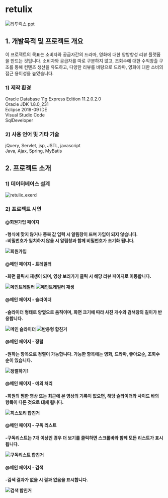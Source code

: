 # retulix

![리투릭스 ppt](https://user-images.githubusercontent.com/58322576/77391195-7798f600-6ddb-11ea-99e9-2d56f11ad538.PNG)


<h2>1. 개발목적 및 프로젝트 개요</h2>

이 프로젝트의 목표는 소비자와 공급자간의 드라마, 영화에 대한 양방향성 리뷰 플랫폼을 만드는 것입니다. 
소비자와 공급자를 따로 구분하지 않고, 조회수에 대한 수익창출 구조를 통해 컨텐츠 생산을 유도하고, 다양한 리뷰를 바탕으로 드라마,
 영화에 대한 소비의 접근 용이성을 높였습니다.
 
<h3>1) 제작 환경</h4>
Oracle Database 11g Express Edition  11.2.0.2.0<br>
Oracle JDK 1.8.0_231<br>
Eclipse 2019-09 IDE<br>
Visual Studio Code<br>
SqlDeveloper<br>

 <h3>2) 사용 언어 및 기타 기술</h4>
jQuery, Servlet, jsp, JSTL, javascript<br>
Java, Ajax, Spring, MyBatis

<h2>2. 프로젝트 소개</h2>

<h3> 1) 데이터베이스 설계</h4>
 
![retulix_exerd](https://user-images.githubusercontent.com/58322576/77390001-0277f180-6dd8-11ea-89de-396bea54232a.PNG)

<h3> 2) 프로젝트 시연
 
 <h4> @회원가입 페이지<h4> 
  -형식에 맞지 않거나 중복 값 입력 시 알림창이 뜨며 가입이 되지 않습니다.<br>
  -비밀번호가 일치하지 않을 시 알림창과 함께 비밀번호가 초기화 됩니다.
 
![회원가입](https://user-images.githubusercontent.com/58322576/77389278-191d4900-6dd6-11ea-8872-56e2aa8d2c7d.PNG)
 
 <h4> @메인 페이지 - 트레일러<h4> 
  -화면 클릭시 재생이 되며, 영상 보러가기 클릭 시 해당 리뷰 페이지로 이동합니다.
 
![메인트레일러](https://user-images.githubusercontent.com/58322576/77389289-2803fb80-6dd6-11ea-8315-0d4259a0352b.PNG)
![메인트레일러 재생](https://user-images.githubusercontent.com/58322576/77389314-3520ea80-6dd6-11ea-8613-3f30cc17c2ac.PNG)
 
 <h4> @메인 페이지 - 슬라이더<h4> 
  -슬라이더 형태로 양옆으로 움직이며, 화면 크기에 따라 사진 개수와 검색창의 길이가 반응합니다.
 
![메인 슬라이더 ](https://user-images.githubusercontent.com/58322576/77453776-09841b80-6e3b-11ea-96ff-79392e17ba40.PNG)
![반응형 합친거](https://user-images.githubusercontent.com/58322576/77453822-186ace00-6e3b-11ea-8309-b1e9b392c233.png)

 <h4> @메인 페이지 - 정렬<h4> 
  -원하는 항목으로 정렬이 가능합니다. 가능한 항목에는 영화, 드라마, 좋아요순, 조회수순이 있습니다.
 
![정렬하기1](https://user-images.githubusercontent.com/58322576/77453884-2fa9bb80-6e3b-11ea-97db-8d9396404fd1.PNG)
 
  <h4> @메인 페이지 - 예외 처리<h4> 
  -회원의 찜한 영상 또는 최근에 본 영상의 기록이 없으면, 해당 슬라이더와 사이드 바의 항목이 다른 것으로 대체 됩니다.
 
![히스토리 합친거](https://user-images.githubusercontent.com/58322576/77454127-7697b100-6e3b-11ea-95bb-6da75c9abbbf.PNG)

  <h4> @메인 페이지 - 구독 리스트<h4> 
  -구독리스트는 7개 이상인 경우 더 보기를 클릭하면 스크롤바와 함께 모든 리스트가 표시 됩니다.
 
![구독리스트 합친거](https://user-images.githubusercontent.com/58322576/77454159-831c0980-6e3b-11ea-8f5c-7103f532c4d3.PNG)

 <h4> @메인 페이지 - 검색<h4>
 -검색 결과가 없을 시 결과 없음을 표시합니다.
 
 
![검색 합친거](https://user-images.githubusercontent.com/58322576/77454276-a777e600-6e3b-11ea-9974-6e94f39f7872.png)


